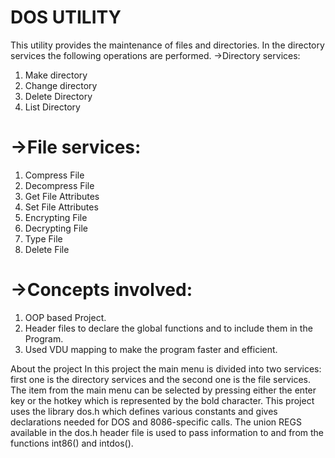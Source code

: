 DOS UTILITY
=======
This utility provides the maintenance of files and directories. In the directory services the following operations are performed.
->Directory services:
  1.	Make directory
  2.	Change directory
  3.	Delete Directory
  4.	List Directory

->File services:
=======
  1.  Compress File
  2.	Decompress File
  3.	Get File Attributes
  4.	Set File Attributes
  5.	Encrypting File
  6.	Decrypting File
  7.	Type File
  8.	Delete File

->Concepts involved:
=======
  1.	OOP based Project.
  2.	Header files to declare the global functions and to include them in the Program.
  3.	Used VDU mapping to make the program faster and efficient. 

About the project
In this project the main menu is divided into two services: first one is the directory services and the second one is the file services. The item from the main menu can be selected by pressing either the enter key or the hotkey which is represented by the bold character.
This project uses the library dos.h which defines various constants and gives declarations needed for DOS and 8086-specific calls. The union REGS available in the dos.h header file is used to pass information to and from the functions int86() and intdos(). 
